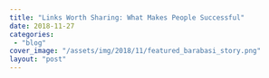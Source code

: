 ```yaml
---
title: "Links Worth Sharing: What Makes People Successful"
date: 2018-11-27
categories: 
 - "blog"
cover_image: "/assets/img/2018/11/featured_barabasi_story.png"
layout: "post"
---
```



